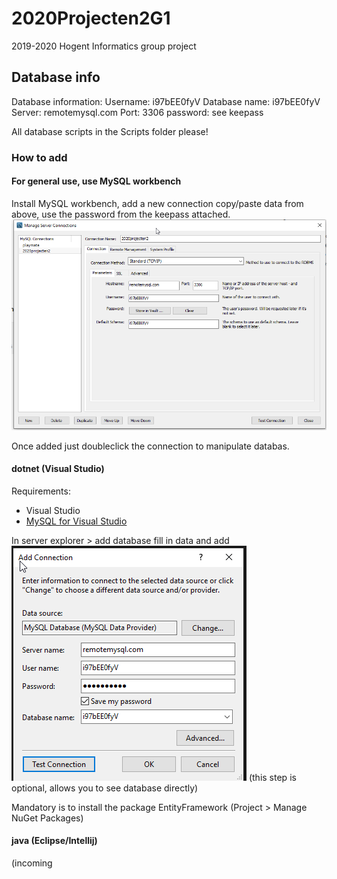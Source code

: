 # 2020Projecten2G1
2019-2020 Hogent Informatics group project

## Database info
Database information:
Username: i97bEE0fyV
Database name: i97bEE0fyV
Server: remotemysql.com
Port: 3306
password: see keepass

All database scripts in the Scripts folder please!

### How to add

#### For general use, use MySQL workbench
Install MySQL workbench, add a new connection
copy/paste data from above, use the password from the keepass attached.
![MySQLWorkbench](/images/mysqlWorkbench.png)

Once added just doubleclick the connection to manipulate databas.

#### dotnet (Visual Studio)
Requirements: 
 - Visual Studio
 - [MySQL for Visual Studio](https://dev.mysql.com/downloads/windows/visualstudio/)

In server explorer > add database
fill in data and add
![add MySQL connection](/images/add_server_visual_studio.png)
(this step is optional, allows you to see database directly)

Mandatory is to install the package EntityFramework (Project > Manage NuGet Packages)


#### java (Eclipse/Intellij)
(incoming

